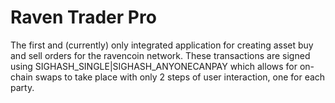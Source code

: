 # Raven Trader Pro

The first and (currently) only integrated application for creating asset buy and sell orders for the ravencoin network. These transactions are signed using SIGHASH_SINGLE|SIGHASH_ANYONECANPAY which allows for on-chain swaps to take place with only 2 steps of user interaction, one for each party.